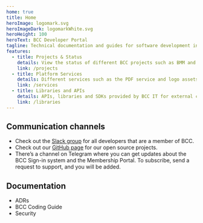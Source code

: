 ```yaml
---
home: true
title: Home
heroImage: logomark.svg
heroImageDark: logomarkWhite.svg
heroHeight: 100
heroText: BCC Developer Portal
tagline: Technical documentation and guides for software development in BCC
features:
  - title: Projects & Status
    details: View the status of different BCC projects such as BMM and BrunstadTV
    link: /projects
  - title: Platform Services
    details: Different services such as the PDF service and logo assets
    link: /services
  - title: Libraries and APIs
    details: APIs, libraries and SDKs provided by BCC IT for external consumption
    link: /libraries
---
```


## Communication channels
* Check out the [Slack group](https://bccdev.slack.com/) for all developers that are a member of BCC.
* Check out our [GitHub page](https://github.com/bcc-code) for our open source projects.
* There’s a channel on Telegram where you can get updates about the BCC Sign-in system and the Membership Portal. To subscribe, send a request to support, and you will be added.

## Documentation
* ADRs
* BCC Coding Guide
* Security
